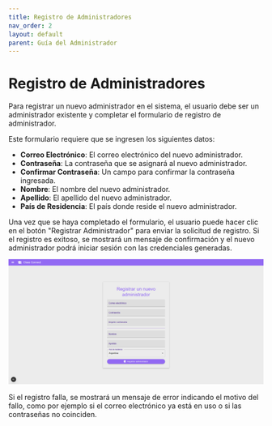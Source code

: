 ```yaml
---
title: Registro de Administradores
nav_order: 2
layout: default
parent: Guía del Administrador
---
```


# Registro de Administradores

Para registrar un nuevo administrador en el sistema, el usuario debe ser un administrador existente y completar el formulario de registro de administrador.

Este formulario requiere que se ingresen los siguientes datos:

- **Correo Electrónico**: El correo electrónico del nuevo administrador.
- **Contraseña**: La contraseña que se asignará al nuevo administrador.
- **Confirmar Contraseña**: Un campo para confirmar la contraseña ingresada.
- **Nombre**: El nombre del nuevo administrador.
- **Apellido**: El apellido del nuevo administrador.
- **País de Residencia**: El país donde reside el nuevo administrador.

Una vez que se haya completado el formulario, el usuario puede hacer clic en el botón "Registrar Administrador" para enviar la solicitud de registro. Si el registro es exitoso, se mostrará un mensaje de confirmación y el nuevo administrador podrá iniciar sesión con las credenciales generadas.

![Pantalla de Registro de Administrador](../assets/admin/register_admins.jpeg)

Si el registro falla, se mostrará un mensaje de error indicando el motivo del fallo, como por ejemplo si el correo electrónico ya está en uso o si las contraseñas no coinciden.

